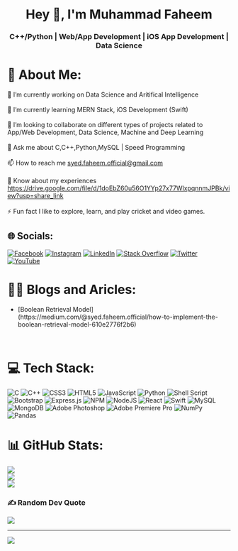 <h1 align="center">Hey 👋, I'm Muhammad Faheem</h1>
<h3 align="center">C++/Python | Web/App Development | iOS App Development | Data Science</h3>

# 💫 About Me:
🔭 I’m currently working on Data Science and Aritifical Intelligence<br><br>🌱 I’m currently learning MERN Stack, iOS Development (Swift)<br><br>👯 I’m looking to collaborate on different types of projects related to App/Web Development, Data Science, Machine and Deep Learning<br><br>💬 Ask me about C,C++,Python,MySQL | Speed Programming<br><br>📫 How to reach me syed.faheem.official@gmail.com<br><br>📄 Know about my experiences https://drive.google.com/file/d/1doEbZ60u56O1YYp27x77WlxpqnnmJPBk/view?usp=share_link<br><br>⚡ Fun fact I like to explore, learn, and play cricket and video games.


## 🌐 Socials:
[![Facebook](https://img.shields.io/badge/Facebook-%231877F2.svg?logo=Facebook&logoColor=white)](https://facebook.com/fahim.saggittarius) [![Instagram](https://img.shields.io/badge/Instagram-%23E4405F.svg?logo=Instagram&logoColor=white)](https://instagram.com/m.faheem1) [![LinkedIn](https://img.shields.io/badge/LinkedIn-%230077B5.svg?logo=linkedin&logoColor=white)](https://linkedin.com/in/muhammadfaheemnu) [![Stack Overflow](https://img.shields.io/badge/-Stackoverflow-FE7A16?logo=stack-overflow&logoColor=white)](https://stackoverflow.com/users/18513533) [![Twitter](https://img.shields.io/badge/Twitter-%231DA1F2.svg?logo=Twitter&logoColor=white)](https://twitter.com/fahimspangle) [![YouTube](https://img.shields.io/badge/YouTube-%23FF0000.svg?logo=YouTube&logoColor=white)](https://youtube.com/channel/UC9GjbvZLcIY-4-ICeix3oGw) 

# ✍🏻 Blogs and Aricles:
<ul>
  <li>[Boolean Retrieval Model](https://medium.com/@syed.faheem.official/how-to-implement-the-boolean-retrieval-model-610e2776f2b6)</li>
</ul>
<br>

# 💻 Tech Stack:
![C](https://img.shields.io/badge/c-%2300599C.svg?style=flat&logo=c&logoColor=white) ![C++](https://img.shields.io/badge/c++-%2300599C.svg?style=flat&logo=c%2B%2B&logoColor=white) ![CSS3](https://img.shields.io/badge/css3-%231572B6.svg?style=flat&logo=css3&logoColor=white) ![HTML5](https://img.shields.io/badge/html5-%23E34F26.svg?style=flat&logo=html5&logoColor=white) ![JavaScript](https://img.shields.io/badge/javascript-%23323330.svg?style=flat&logo=javascript&logoColor=%23F7DF1E) ![Python](https://img.shields.io/badge/python-3670A0?style=flat&logo=python&logoColor=ffdd54) ![Shell Script](https://img.shields.io/badge/shell_script-%23121011.svg?style=flat&logo=gnu-bash&logoColor=white) ![Bootstrap](https://img.shields.io/badge/bootstrap-%23563D7C.svg?style=flat&logo=bootstrap&logoColor=white) ![Express.js](https://img.shields.io/badge/express.js-%23404d59.svg?style=flat&logo=express&logoColor=%2361DAFB) ![NPM](https://img.shields.io/badge/NPM-%23000000.svg?style=flat&logo=npm&logoColor=white) ![NodeJS](https://img.shields.io/badge/node.js-6DA55F?style=flat&logo=node.js&logoColor=white) ![React](https://img.shields.io/badge/react-%2320232a.svg?style=flat&logo=react&logoColor=%2361DAFB) ![Swift](https://img.shields.io/badge/swift-F54A2A?style=flat&logo=swift&logoColor=white) ![MySQL](https://img.shields.io/badge/mysql-%2300f.svg?style=flat&logo=mysql&logoColor=white) ![MongoDB](https://img.shields.io/badge/MongoDB-%234ea94b.svg?style=flat&logo=mongodb&logoColor=white) ![Adobe Photoshop](https://img.shields.io/badge/adobephotoshop-%2331A8FF.svg?style=flat&logo=adobephotoshop&logoColor=white) ![Adobe Premiere Pro](https://img.shields.io/badge/Adobe%20Premiere%20Pro-9999FF.svg?style=flat&logo=Adobe%20Premiere%20Pro&logoColor=white) ![NumPy](https://img.shields.io/badge/numpy-%23013243.svg?style=flat&logo=numpy&logoColor=white) ![Pandas](https://img.shields.io/badge/pandas-%23150458.svg?style=flat&logo=pandas&logoColor=white)
# 📊 GitHub Stats:
![](https://github-readme-stats.vercel.app/api?username=SyedMuhammadFaheem&theme=radical&hide_border=false&include_all_commits=true&count_private=false)<br/>
![](https://github-readme-streak-stats.herokuapp.com/?user=SyedMuhammadFaheem&theme=radical&hide_border=false)<br/>
![](https://github-readme-stats.vercel.app/api/top-langs/?username=SyedMuhammadFaheem&theme=radical&hide_border=false&include_all_commits=true&count_private=false&layout=compact)

### ✍️ Random Dev Quote
![](https://quotes-github-readme.vercel.app/api?type=horizontal&theme=radical)

---
[![](https://visitcount.itsvg.in/api?id=SyedMuhammadFaheem&icon=0&color=0)](https://visitcount.itsvg.in)
